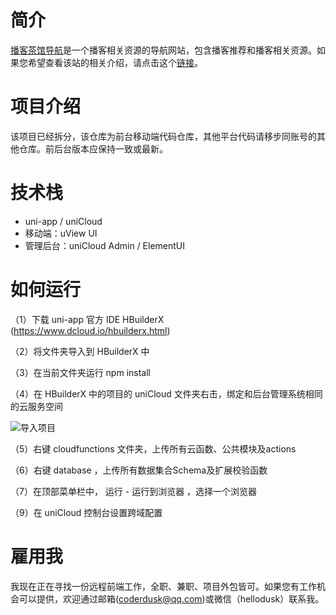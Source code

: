 # 简介
[播客茶馆导航](http://m.bokechaguan.com/)是一个播客相关资源的导航网站，包含播客推荐和播客相关资源。如果您希望查看该站的相关介绍，请点击这个[链接](https://coderdusk.com/my-opensource-project/Open-Source-Podcast-Teahouse-Navigation---Bulk-export-podcast-subscriptions.html)。

# 项目介绍
该项目已经拆分，该仓库为前台移动端代码仓库，其他平台代码请移步同账号的其他仓库。前后台版本应保持一致或最新。

# 技术栈
- uni-app / uniCloud
- 移动端：uView UI
- 管理后台：uniCloud Admin / ElementUI

# 如何运行
（1）下载 uni-app 官方 IDE HBuilderX (https://www.dcloud.io/hbuilderx.html)

（2）将文件夹导入到 HBuilderX 中

（3）在当前文件夹运行 npm install

（4）在 HBuilderX 中的项目的 uniCloud 文件夹右击，绑定和后台管理系统相同的云服务空间

![导入项目](https://vkceyugu.cdn.bspapp.com/VKCEYUGU-6fec5402-1210-4b81-9949-97c1987784b9/8a1c199f-5672-4238-a1ae-ecacc820577d.png)

（5）右键 cloudfunctions 文件夹，上传所有云函数、公共模块及actions

（6）右键 database ，上传所有数据集合Schema及扩展校验函数

（7）在顶部菜单栏中， 运行 - 运行到浏览器 ，选择一个浏览器

（9）在 uniCloud 控制台设置跨域配置

# 雇用我
我现在正在寻找一份远程前端工作，全职、兼职、项目外包皆可。如果您有工作机会可以提供，欢迎通过邮箱(coderdusk@qq.com)或微信（hellodusk）联系我。